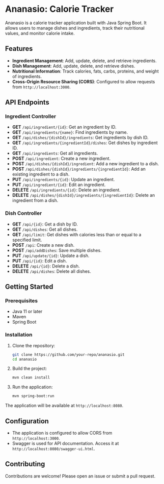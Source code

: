 # Ananasio: Calorie Tracker

Ananasio is a calorie tracker application built with Java Spring Boot. It allows users to manage dishes and ingredients, track their nutritional values, and monitor calorie intake.

## Features

- **Ingredient Management**: Add, update, delete, and retrieve ingredients.
- **Dish Management**: Add, update, delete, and retrieve dishes.
- **Nutritional Information**: Track calories, fats, carbs, proteins, and weight of ingredients.
- **Cross-Origin Resource Sharing (CORS)**: Configured to allow requests from `http://localhost:3000`.

## API Endpoints

### Ingredient Controller

- **GET** `/api/ingredient/{id}`: Get an ingredient by ID.
- **GET** `/api/ingredients/{name}`: Find ingredients by name.
- **GET** `/api/dishes/{dishId}/ingredients`: Get ingredients by dish ID.
- **GET** `/api/ingredients/{ingredientId}/dishes`: Get dishes by ingredient ID.
- **GET** `/api/ingredients`: Get all ingredients.
- **POST** `/api/ingredient`: Create a new ingredient.
- **POST** `/api/dishes/{dishId}/ingredient`: Add a new ingredient to a dish.
- **POST** `/api/dishes/{dishId}/ingredients/{ingredientId}`: Add an existing ingredient to a dish.
- **PUT** `/api/ingredients/{id}`: Update an ingredient.
- **PUT** `/api/ingredient/{id}`: Edit an ingredient.
- **DELETE** `/api/ingredients/{id}`: Delete an ingredient.
- **DELETE** `/api/dishes/{dishId}/ingredients/{ingredientId}`: Delete an ingredient from a dish.

### Dish Controller

- **GET** `/api/{id}`: Get a dish by ID.
- **GET** `/api/dishes`: Get all dishes.
- **GET** `/api/limit`: Get dishes with calories less than or equal to a specified limit.
- **POST** `/api`: Create a new dish.
- **POST** `/api/addDishes`: Save multiple dishes.
- **PUT** `/api/update/{id}`: Update a dish.
- **PUT** `/api/{id}`: Edit a dish.
- **DELETE** `/api/{id}`: Delete a dish.
- **DELETE** `/api/dishes`: Delete all dishes.

## Getting Started

### Prerequisites

- Java 11 or later
- Maven
- Spring Boot

### Installation

1. Clone the repository:
   ```bash
   git clone https://github.com/your-repo/ananasio.git
   cd ananasio
   ```

2. Build the project:
   ```bash
   mvn clean install
   ```

3. Run the application:
   ```bash
   mvn spring-boot:run
   ```

The application will be available at `http://localhost:8080`.

## Configuration

- The application is configured to allow CORS from `http://localhost:3000`.
- Swagger is used for API documentation. Access it at `http://localhost:8080/swagger-ui.html`.

## Contributing

Contributions are welcome! Please open an issue or submit a pull request.
